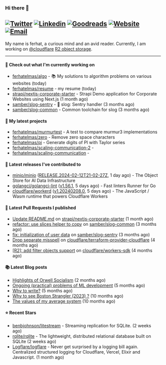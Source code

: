 ### Hi there 👋
[![Twitter](https://img.shields.io/twitter/follow/ferhatelmas_?label=Twitter&style=social)](https://twitter.com/ferhatelmas_)
[![Linkedin](https://img.shields.io/badge/LinkedIn--_.svg?style=social&logo=linkedin)](https://www.linkedin.com/in/ferhatelmas/)
[![Goodreads](https://img.shields.io/badge/goodreads--_.svg?style=social&logo=goodreads)](https://www.goodreads.com/user/show/24238914-ferhat-elmas/)
[![Website](https://img.shields.io/badge/website--_.svg?style=social&logo=rss)](https://ferhatelmas.com/)
[![Email](https://img.shields.io/badge/email--_.svg?logo=Gmail&style=social)](mailto:elmas.ferhat@gmail.com)
-----------

My name is ferhat, a curious mind and an avid reader.
Currently, I am working on [@cloudflare](https://github.com/cloudflare) [R2 object storage](https://developers.cloudflare.com/r2/).







-----------
#### 👷 Check out what I'm currently working on

- [ferhatelmas/algo](https://github.com/ferhatelmas/algo) - :books: My solutions to algorithm problems on various websites (today)
- [ferhatelmas/resume](https://github.com/ferhatelmas/resume) - my resume (today)
- [strapi/nextjs-corporate-starter](https://github.com/strapi/nextjs-corporate-starter) - Strapi Demo application for Corporate Websites using Next.js (1 month ago)
- [samber/slog-sentry](https://github.com/samber/slog-sentry) - 🚨 slog: Sentry handler (3 months ago)
- [samber/slog-common](https://github.com/samber/slog-common) - Common toolchain for slog (3 months ago)

#### 🌱 My latest projects

- [ferhatelmas/murmurtest](https://github.com/ferhatelmas/murmurtest) - A test to compare murmur3 implementations
- [ferhatelmas/zero](https://github.com/ferhatelmas/zero) - Remove zero space characters
- [ferhatelmas/pi](https://github.com/ferhatelmas/pi) - Generate digits of PI with Taylor series
- [ferhatelmas/scaling-communication-2](https://github.com/ferhatelmas/scaling-communication-2) - 
- [ferhatelmas/scaling-communication](https://github.com/ferhatelmas/scaling-communication) - 

#### 🚀 Latest releases I've contributed to

- [minio/minio](https://github.com/minio/minio) ([RELEASE.2024-02-12T21-02-27Z](https://github.com/minio/minio/releases/tag/RELEASE.2024-02-12T21-02-27Z), 1 day ago) - The Object Store for AI Data Infrastructure
- [golangci/golangci-lint](https://github.com/golangci/golangci-lint) ([v1.56.1](https://github.com/golangci/golangci-lint/releases/tag/v1.56.1), 5 days ago) - Fast linters Runner for Go
- [cloudflare/workerd](https://github.com/cloudflare/workerd) ([v1.20240208.0](https://github.com/cloudflare/workerd/releases/tag/v1.20240208.0), 5 days ago) - The JavaScript / Wasm runtime that powers Cloudflare Workers

#### 🔨 Latest Pull Requests I published

- [Update README.md](https://github.com/strapi/nextjs-corporate-starter/pull/114) on [strapi/nextjs-corporate-starter](https://github.com/strapi/nextjs-corporate-starter) (1 month ago)
- [refactor: use slices helper to copy](https://github.com/samber/slog-common/pull/3) on [samber/slog-common](https://github.com/samber/slog-common) (3 months ago)
- [fix: initialization of user data](https://github.com/samber/slog-sentry/pull/8) on [samber/slog-sentry](https://github.com/samber/slog-sentry) (3 months ago)
- [Drop separate misspell](https://github.com/cloudflare/terraform-provider-cloudflare/pull/2814) on [cloudflare/terraform-provider-cloudflare](https://github.com/cloudflare/terraform-provider-cloudflare) (4 months ago)
- [[R2]: add filter objects support](https://github.com/cloudflare/workers-sdk/pull/4070) on [cloudflare/workers-sdk](https://github.com/cloudflare/workers-sdk) (4 months ago)

#### 📚 Latest Blog posts

- [Highlights of Orwell Socialism](https://ferhatelmas.com/highlights-of-orwell-socialism) (2 months ago)
- [Ongoing (practical) problems of ML development](https://ferhatelmas.com/ongoing-practical-problems-of-ml-development) (5 months ago)
- [Why to write?](https://ferhatelmas.com/why-to-write) (5 months ago)
- [Why to see Boston Strangler (2023) ?](https://ferhatelmas.com/why-to-see-boston-strangler-2023) (10 months ago)
- [The values of my average system](https://ferhatelmas.com/the-values-of-my-average-system) (10 months ago)

#### ⭐ Recent Stars

- [benbjohnson/litestream](https://github.com/benbjohnson/litestream) - Streaming replication for SQLite. (2 weeks ago)
- [rqlite/rqlite](https://github.com/rqlite/rqlite) - The lightweight, distributed relational database built on SQLite (2 weeks ago)
- [Logflare/logflare](https://github.com/Logflare/logflare) - Never get surprised by a logging bill again. Centralized structured logging for Cloudflare, Vercel, Elixir and Javascript. (1 month ago)
